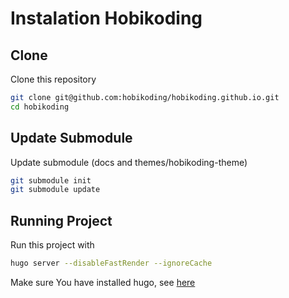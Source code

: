 # Instalation Hobikoding

## Clone

Clone this repository

```bash
git clone git@github.com:hobikoding/hobikoding.github.io.git
cd hobikoding
```

## Update Submodule

Update submodule (docs and themes/hobikoding-theme)

```bash
git submodule init
git submodule update
```

## Running Project

Run this project with

```bash
hugo server --disableFastRender --ignoreCache
```

Make sure You have installed hugo, see [here](https://gohugo.io/getting-started/installing/)
